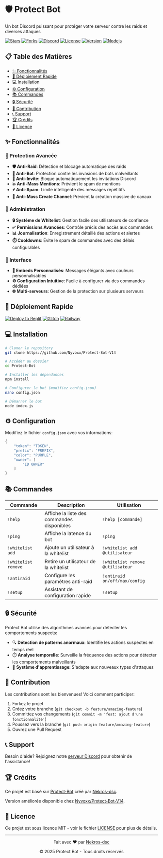   <h1>🛡️ Protect Bot</h1>
  <p>Un bot Discord puissant pour protéger votre serveur contre les raids et diverses attaques</p>
  
  [![Stars](https://img.shields.io/github/stars/Nekros-dsc/Protect-Bot?style=for-the-badge&logo=github)](https://github.com/Nekros-dsc/Protect-Bot/stargazers)
  [![Forks](https://img.shields.io/github/forks/Nekros-dsc/Protect-Bot?style=for-the-badge&logo=github)](https://github.com/Nekros-dsc/Protect-Bot/network/members)
  [![Discord](https://img.shields.io/discord/903043706410643496?color=5865F2&logo=discord&logoColor=white&style=for-the-badge)](https://discord.gg/zM6ZN9UfRs)
  [![License](https://img.shields.io/github/license/Nekros-dsc/Protect-Bot?style=for-the-badge)](https://github.com/Nekros-dsc/Protect-Bot/blob/main/LICENSE)
  [![Version](https://img.shields.io/badge/version-1.0.0-blue?style=for-the-badge)](https://github.com/Nekros-dsc/Protect-Bot)
  [![Nodejs](https://img.shields.io/badge/node.js-v16+-green?style=for-the-badge&logo=node.js)](https://nodejs.org)
</div>

## 📋 Table des Matières

- [✨ Fonctionnalités](#-fonctionnalités)
- [🚀 Déploiement Rapide](#-déploiement-rapide)
- [💻 Installation](#-installation)
- [⚙️ Configuration](#️-configuration)
- [📚 Commandes](#-commandes)
- [🔒 Sécurité](#-sécurité)
- [👥 Contribution](#-contribution)
- [📞 Support](#-support)
- [🏆 Crédits](#-crédits)
- [📜 Licence](#-licence)

## ✨ Fonctionnalités

### 🔰 Protection Avancée
- **🛡️ Anti-Raid**: Détection et blocage automatique des raids
- **🤖 Anti-Bot**: Protection contre les invasions de bots malveillants
- **🔗 Anti-Invite**: Bloque automatiquement les invitations Discord
- **💥 Anti-Mass Mentions**: Prévient le spam de mentions
- **⚡ Anti-Spam**: Limite intelligente des messages répétitifs
- **📝 Anti-Mass Create Channel**: Prévient la création massive de canaux

### 💼 Administration
- **🔒 Système de Whitelist**: Gestion facile des utilisateurs de confiance
- **✅ Permissions Avancées**: Contrôle précis des accès aux commandes
- **📊 Journalisation**: Enregistrement détaillé des actions et alertes
- **⏱️ Cooldowns**: Évite le spam de commandes avec des délais configurables

### 🧩 Interface
- **🎨 Embeds Personnalisés**: Messages élégants avec couleurs personnalisables
- **⚙️ Configuration Intuitive**: Facile à configurer via des commandes dédiées
- **🌐 Multi-serveurs**: Gestion de la protection sur plusieurs serveurs

## 🚀 Déploiement Rapide

[![Deploy to Replit](https://replit.com/badge/github/Nekros-dsc/Protect-Bot)](https://replit.com/github/Nekros-dsc/Protect-Bot)
[![Glitch](https://img.shields.io/badge/Glitch-Déployer-purple?style=for-the-badge&logo=glitch)](https://glitch.com/edit/#!/import/github/Nekros-dsc/Protect-Bot)
[![Railway](https://img.shields.io/badge/Railway-Déployer-black?style=for-the-badge&logo=railway)](https://railway.app/new/template/hUh5LC)

## 💻 Installation

```bash
# Cloner le repository
git clone https://github.com/Nyvoxx/Protect-Bot-V14

# Accéder au dossier
cd Protect-Bot

# Installer les dépendances
npm install

# Configurer le bot (modifiez config.json)
nano config.json

# Démarrer le bot
node index.js
```

## ⚙️ Configuration

Modifiez le fichier `config.json` avec vos informations:

```js
{
    "token": "TOKEN",
    "prefix": "PREFIX",
    "color": "PURPLE",
    "owner": [
        "ID OWNER"
    ]
}
```

## 📚 Commandes

| Commande | Description | Utilisation |
|----------|-------------|-------------|
| `!help` | Affiche la liste des commandes disponibles | `!help [commande]` |
| `!ping` | Affiche la latence du bot | `!ping` |
| `!whitelist add` | Ajoute un utilisateur à la whitelist | `!whitelist add @utilisateur` |
| `!whitelist remove` | Retire un utilisateur de la whitelist | `!whitelist remove @utilisateur` |
| `!antiraid` | Configure les paramètres anti-raid | `!antiraid on/off/max/config` |
| `!setup` | Assistant de configuration rapide | `!setup` |

## 🔒 Sécurité

Protect Bot utilise des algorithmes avancés pour détecter les comportements suspects:

- 🔍 **Détection de patterns anormaux**: Identifie les actions suspectes en temps réel
- ⏱️ **Analyse temporelle**: Surveille la fréquence des actions pour détecter les comportements malveillants
- 🧠 **Système d'apprentissage**: S'adapte aux nouveaux types d'attaques

## 👥 Contribution

Les contributions sont les bienvenues! Voici comment participer:

1. Forkez le projet
2. Créez votre branche (`git checkout -b feature/amazing-feature`)
3. Committez vos changements (`git commit -m 'feat: ajout d'une fonctionnalité'`)
4. Poussez vers la branche (`git push origin feature/amazing-feature`)
5. Ouvrez une Pull Request

## 📞 Support

Besoin d'aide? Rejoignez notre [serveur Discord](https://discord.gg/zM6ZN9UfRs) pour obtenir de l'assistance!

## 🏆 Crédits

Ce projet est basé sur [Protect-Bot](https://github.com/Nekros-dsc/Protect-Bot) créé par [Nekros-dsc](https://github.com/Nekros-dsc).

Version améliorée disponible chez [Nyvoxx/Protect-Bot-V14](https://github.com/Nyvoxx/Protect-Bot-V14).

## 📜 Licence

Ce projet est sous licence MIT - voir le fichier [LICENSE](https://github.com/Nekros-dsc/Protect-Bot/blob/main/LICENSE) pour plus de détails.

---

<div align="center">
  <p>Fait avec ❤️ par <a href="https://github.com/Nekros-dsc">Nekros-dsc</a></p>
  <p>© 2025 Protect Bot - Tous droits réservés</p>
</div>
